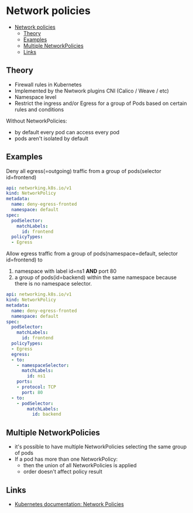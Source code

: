 # Network policies

- [Network policies](#network-policies)
  - [Theory](#theory)
  - [Examples](#examples)
  - [Multiple NetworkPolicies](#multiple-networkpolicies)
  - [Links](#links)

## Theory

- Firewall rules in Kubernetes
- Implemented by the Nwtwork plugins CNI (Calico / Weave / etc)
- Namespace level
- Restrict the ingress and/or Egress for a group of Pods based on certain rules and conditions

Without NetworkPolicies:

- by default every pod can access every pod
- pods aren't isolated by default

## Examples

Deny all egress(=outgoing) traffic from a group of pods(selector id=frontend)

<!-- MARKDOWN-AUTO-DOCS:START (CODE:src=../../manifests/networkpolicy-deny-egress.yaml) -->
<!-- The below code snippet is automatically added from ../../manifests/networkpolicy-deny-egress.yaml -->
```yaml
api: networking.k8s.io/v1
kind: NetworkPolicy
metadata:
  name: deny-egress-fronted
  namespace: default
spec:
  podSelector:
    matchLabels:
      id: frontend
  policyTypes:
  - Egress
```
<!-- MARKDOWN-AUTO-DOCS:END -->

Allow egress traffic from a group of pods(namespace=default, selector id=frontend) to

1. namespace with label id=ns1 **AND** port 80
2. a group of pods(id=backend) within the same namespace because there is no namespace selector.

<!-- MARKDOWN-AUTO-DOCS:START (CODE:src=../../manifests/networkpolicy-2-egress.yaml) -->
<!-- The below code snippet is automatically added from ../../manifests/networkpolicy-2-egress.yaml -->
```yaml
api: networking.k8s.io/v1
kind: NetworkPolicy
metadata:
  name: deny-egress-fronted
  namespace: default
spec:
  podSelector:
    matchLabels:
      id: frontend
  policyTypes:
  - Egress
  egress:
  - to:
    - namespaceSelector:
      matchLabels:
        id: ns1
    ports:
    - protocol: TCP
      port: 80
  - to:
    - podSelector:
        matchLabels:
          id: backend
```
<!-- MARKDOWN-AUTO-DOCS:END -->

## Multiple NetworkPolicies

- it's possible to have multiple NetworkPolicies selecting the same group of pods
- If a pod has more than one NetworkPolicy:
  - then the union of all NetworkPolicies is applied
  - order doesn't affect policy result

## Links

- [Kubernetes documentation: Network Policies](https://kubernetes.io/docs/concepts/services-networking/network-policies)
